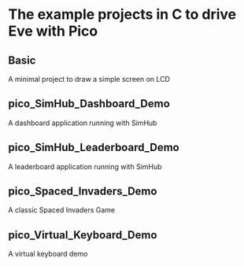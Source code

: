 # The example projects in C to drive Eve with Pico
## Basic 
A minimal project to draw a simple screen on LCD
## pico_SimHub_Dashboard_Demo
A dashboard application running with SimHub
## pico_SimHub_Leaderboard_Demo
A leaderboard application running with SimHub
## pico_Spaced_Invaders_Demo 
A classic Spaced Invaders Game 
## pico_Virtual_Keyboard_Demo 
A virtual keyboard demo 
